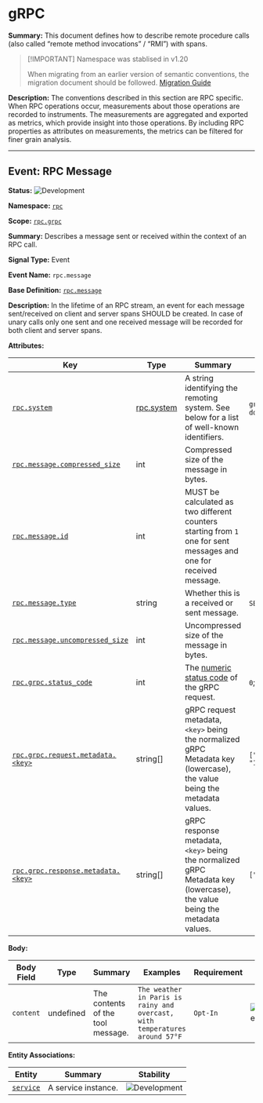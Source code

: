 # gRPC

**Summary:** This document defines how to describe remote procedure calls (also called “remote method invocations” / “RMI”) with spans.

> [!IMPORTANT]  Namespace was stablised in v1.20
>
> When migrating from an earlier version of semantic conventions, the migration document should be followed. [Migration Guide](#grpc)

**Description:** The conventions described in this section are RPC specific. When RPC operations occur, measurements about those operations are recorded to instruments. The measurements are aggregated and exported as metrics, which provide insight into those operations. By including RPC properties as attributes on measurements, the metrics can be filtered for finer grain analysis.

---------------------------------

## Event: RPC Message

**Status:** ![Development](https://img.shields.io/badge/-development-blue)

**Namespace:** [`rpc`](../../../namespaces/rpc/README.md)

**Scope:** [`rpc.grpc`](README.md)

**Summary:** Describes a message sent or received within the context of an RPC call.

**Signal Type:** Event

**Event Name:** `rpc.message`

**Base Definition:** [`rpc.message`](../../../namespaces/rpc/event-custom.md)

**Description:** In the lifetime of an RPC stream, an event for each message sent/received on client and server spans SHOULD be created. In case of unary calls only one sent and one received message will be recorded for both client and server spans.

**Attributes:**

|Key|Type|Summary|Examples|Requirement|Stability|
|---|---|---|---|---|--|
| [`rpc.system`](../../../namespaces/rpc/attribute-custom.md) | [rpc.system](../../../namespaces/rpc/type-custom.md) | A string identifying the remoting system. See below for a list of well-known identifiers. | `grpc`; `java_rmi`; `dotnet_wcf` | `Required` | ![Development](https://img.shields.io/badge/-development-blue) |
| [`rpc.message.compressed_size`](../../../namespaces/rpc/attribute-custom.md) | int | Compressed size of the message in bytes. |  | `Recommended` | ![Development](https://img.shields.io/badge/-development-blue) |
| [`rpc.message.id`](../../../namespaces/rpc/attribute-custom.md) | int | MUST be calculated as two different counters starting from `1` one for sent messages and one for received message. |  | `Recommended` | ![Development](https://img.shields.io/badge/-development-blue) |
| [`rpc.message.type`](../../../namespaces/rpc/attribute-custom.md) | string | Whether this is a received or sent message. | `SENT`; `RECEIVED` | `Recommended` | ![Development](https://img.shields.io/badge/-development-blue) |
| [`rpc.message.uncompressed_size`](../../../namespaces/rpc/attribute-custom.md) | int | Uncompressed size of the message in bytes. |  | `Recommended` | ![Development](https://img.shields.io/badge/-development-blue) |
| [`rpc.grpc.status_code`](../../../namespaces/rpc/attribute-custom.md) | int | The [numeric status code](https://github.com/grpc/grpc/blob/v1.33.2/doc/statuscodes.md) of the gRPC request. | `0`; `1`; `2` | `Required` | ![Development](https://img.shields.io/badge/-development-blue) |
| [`rpc.grpc.request.metadata.<key>`](../../../namespaces/rpc/attribute-custom.md) | string[] | gRPC request metadata, `<key>` being the normalized gRPC Metadata key (lowercase), the value being the metadata values. | `["1.2.3.4", "1.2.3.5"]` | `Opt-In` | ![Development](https://img.shields.io/badge/-development-blue) |
| [`rpc.grpc.response.metadata.<key>`](../../../namespaces/rpc/attribute-custom.md) | string[] | gRPC response metadata, `<key>` being the normalized gRPC Metadata key (lowercase), the value being the metadata values.| `["attribute_value"]` | `Opt-In` | ![Development](https://img.shields.io/badge/-development-blue) |

**Body:**

|Body Field|Type|Summary|Examples|Requirement|Stability|
|---|---|---|---|---|---|
| `content` | undefined | The contents of the tool message. | `The weather in Paris is rainy and overcast, with temperatures around 57°F` | `Opt-In` | ![Development](https://img.shields.io/badge/-development-blue) |

**Entity Associations:**

|Entity|Summary|Stability|
|---|---|---|
|[`service`](../../../namespaces/rpc/entity-custom.md)|A service instance.|![Development](https://img.shields.io/badge/-development-blue) |
